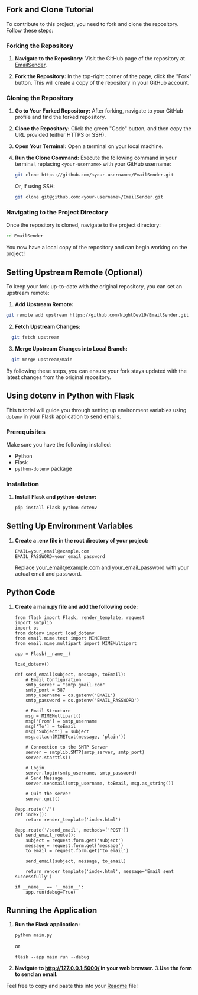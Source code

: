 ## Fork and Clone Tutorial

To contribute to this project, you need to fork and clone the repository. Follow these steps:

### Forking the Repository

1. **Navigate to the Repository:**
   Visit the GitHub page of the repository at [EmailSender](https://github.com/NightDev19/EmailSender).

2. **Fork the Repository:**
   In the top-right corner of the page, click the "Fork" button. This will create a copy of the repository in your GitHub account.

### Cloning the Repository

1. **Go to Your Forked Repository:**
   After forking, navigate to your GitHub profile and find the forked repository.

2. **Clone the Repository:**
   Click the green "Code" button, and then copy the URL provided (either HTTPS or SSH).

3. **Open Your Terminal:**
   Open a terminal on your local machine.

4. **Run the Clone Command:**
   Execute the following command in your terminal, replacing `<your-username>` with your GitHub username:

   ```bash
   git clone https://github.com/<your-username>/EmailSender.git
   ```

   Or, if using SSH:

   ```bash
   git clone git@github.com:<your-username>/EmailSender.git
   ```

### Navigating to the Project Directory

Once the repository is cloned, navigate to the project directory:

```bash
cd EmailSender
```

You now have a local copy of the repository and can begin working on the project!

## Setting Upstream Remote (Optional)

To keep your fork up-to-date with the original repository, you can set an upstream remote:

1. **Add Upstream Remote:**

```bash
git remote add upstream https://github.com/NightDev19/EmailSender.git
```

2. **Fetch Upstream Changes:**

```bash
  git fetch upstream
```

3. **Merge Upstream Changes into Local Branch:**

```bash
  git merge upstream/main
```

By following these steps, you can ensure your fork stays updated with the latest changes from the original repository.

## Using dotenv in Python with Flask

This tutorial will guide you through setting up environment variables using `dotenv` in your Flask application to send emails.

### Prerequisites

Make sure you have the following installed:

- Python
- Flask
- `python-dotenv` package

### Installation

1. **Install Flask and python-dotenv:**

   ```bash
   pip install Flask python-dotenv
   ```

## Setting Up Environment Variables

1.  **Create a .env file in the root directory of your project:**

    ```
    EMAIL=your_email@example.com
    EMAIL_PASSWORD=your_email_password
    ```

    Replace your_email@example.com and your_email_password with your actual email and password.

## Python Code

1. **Create a main.py file and add the following code:**

   ```
   from flask import Flask, render_template, request
   import smtplib
   import os
   from dotenv import load_dotenv
   from email.mime.text import MIMEText
   from email.mime.multipart import MIMEMultipart

   app = Flask(__name__)

   load_dotenv()

   def send_email(subject, message, toEmail):
       # Email Configuration
       smtp_server = "smtp.gmail.com"
       smtp_port = 587
       smtp_username = os.getenv('EMAIL')
       smtp_password = os.getenv('EMAIL_PASSWORD')

       # Email Structure
       msg = MIMEMultipart()
       msg['From'] = smtp_username
       msg['To'] = toEmail
       msg['Subject'] = subject
       msg.attach(MIMEText(message, 'plain'))

       # Connection to the SMTP Server
       server = smtplib.SMTP(smtp_server, smtp_port)
       server.starttls()

       # Login
       server.login(smtp_username, smtp_password)
       # Send Message
       server.sendmail(smtp_username, toEmail, msg.as_string())

       # Quit the server
       server.quit()

   @app.route('/')
   def index():
       return render_template('index.html')

   @app.route('/send_email', methods=['POST'])
   def send_email_route():
       subject = request.form.get('subject')
       message = request.form.get('message')
       to_email = request.form.get('to_email')

       send_email(subject, message, to_email)

       return render_template('index.html', message='Email sent successfully')

   if __name__ == '__main__':
       app.run(debug=True)
   ```

## Running the Application

1. **Run the Flask application:**

   ```
   python main.py
   ```

   or

   ```
   flask --app main run --debug
   ```

2. **Navigate to http://127.0.0.1:5000/ in your web browser.** 3.**Use the form to send an email.**

Feel free to copy and paste this into your [Readme](README.md) file!
